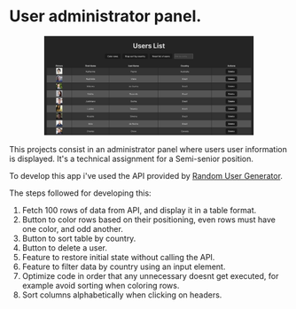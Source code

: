 # User administrator panel.

<div align='center' display='flex' width='100%'>
<img src='./src/assets/git_img.png' width='75%' >
</div>

This projects consist in an administrator panel where users user information is displayed. It's a technical assignment for a Semi-senior position.

To develop this app i've used the API provided by <a href='https://randomuser.me/'>Random User Generator</a>.

The steps followed for developing this:

<ol>
<li>Fetch 100 rows of data from API, and display it in a table format.</li>
<li>Button to color rows based on their positioning, even rows must have one color, and odd another.</li>
<li>Button to sort table by country.</li>
<li>Button to delete a user.</li>
<li>Feature to restore initial state without calling the API.</li>
<li>Feature to filter data by country using an input element.</li>
<li>Optimize code in order that any unnecessary doesnt get executed, for example avoid sorting when coloring rows.</li>
<li>Sort columns alphabetically when clicking on headers.</li>
</ol>
